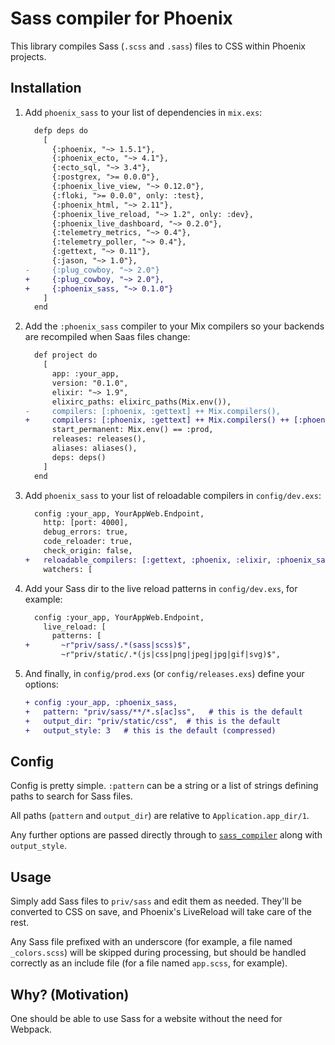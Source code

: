 # Sass compiler for Phoenix

This library compiles Sass (`.scss` and `.sass`) files to CSS
within Phoenix projects.

## Installation

1. Add `phoenix_sass` to your list of dependencies in `mix.exs`:

    ```diff
      defp deps do
        [
          {:phoenix, "~> 1.5.1"},
          {:phoenix_ecto, "~> 4.1"},
          {:ecto_sql, "~> 3.4"},
          {:postgrex, ">= 0.0.0"},
          {:phoenix_live_view, "~> 0.12.0"},
          {:floki, ">= 0.0.0", only: :test},
          {:phoenix_html, "~> 2.11"},
          {:phoenix_live_reload, "~> 1.2", only: :dev},
          {:phoenix_live_dashboard, "~> 0.2.0"},
          {:telemetry_metrics, "~> 0.4"},
          {:telemetry_poller, "~> 0.4"},
          {:gettext, "~> 0.11"},
          {:jason, "~> 1.0"},
    -     {:plug_cowboy, "~> 2.0"}
    +     {:plug_cowboy, "~> 2.0"},
    +     {:phoenix_sass, "~> 0.1.0"}
        ]
      end
    ```

1. Add the `:phoenix_sass` compiler to your Mix compilers so your backends
   are recompiled when Saas files change:

    ```diff
      def project do
        [
          app: :your_app,
          version: "0.1.0",
          elixir: "~> 1.9",
          elixirc_paths: elixirc_paths(Mix.env()),
    -     compilers: [:phoenix, :gettext] ++ Mix.compilers(),
    +     compilers: [:phoenix, :gettext] ++ Mix.compilers() ++ [:phoenix_sass],
          start_permanent: Mix.env() == :prod,
          releases: releases(),
          aliases: aliases(),
          deps: deps()
        ]
      end
    ```

1. Add `phoenix_sass` to your list of reloadable compilers in `config/dev.exs`:

    ```diff
      config :your_app, YourAppWeb.Endpoint,
        http: [port: 4000],
        debug_errors: true,
        code_reloader: true,
        check_origin: false,
    +   reloadable_compilers: [:gettext, :phoenix, :elixir, :phoenix_sass],
        watchers: [
    ```

1. Add your Sass dir to the live reload patterns in `config/dev.exs`, for example:

    ```diff
      config :your_app, YourAppWeb.Endpoint,
        live_reload: [
          patterns: [
    +       ~r"priv/sass/.*(sass|scss)$",
            ~r"priv/static/.*(js|css|png|jpeg|jpg|gif|svg)$",
    ```

1. And finally, in `config/prod.exs` (or `config/releases.exs`) define your options:

    ```diff
    + config :your_app, :phoenix_sass,
    +   pattern: "priv/sass/**/*.s[ac]ss",   # this is the default
    +   output_dir: "priv/static/css",  # this is the default
    +   output_style: 3   # this is the default (compressed)
    ```


## Config

Config is pretty simple. `:pattern` can be a string or a list of
strings defining paths to search for Sass files.

All paths (`pattern` and `output_dir`) are relative to `Application.app_dir/1`.

Any further options are passed directly through to [`sass_compiler`][sass_compiler_opts]
along with `output_style`.


## Usage

Simply add Sass files to `priv/sass` and edit them as needed. They'll
be converted to CSS on save, and Phoenix's LiveReload will take care
of the rest.

Any Sass file prefixed with an underscore (for example, a file named
`_colors.scss`) will be skipped during processing, but should be handled
correctly as an include file (for a file named `app.scss`, for example).


## Why? (Motivation)

One should be able to use Sass for a website without the need for Webpack.


[sass_compiler_opts]: https://hexdocs.pm/sass_compiler/Sass.html#module-currently-supported-sass-options
